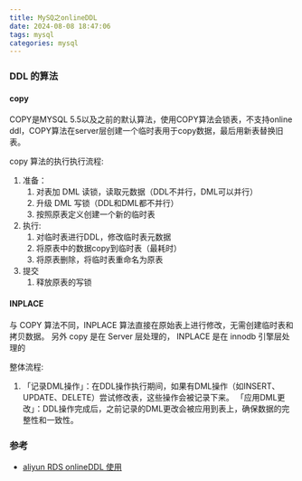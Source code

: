 ```yaml
---
title: MySQ之onlineDDL
date: 2024-08-08 18:47:06
tags: mysql
categories: mysql
---
```


### DDL 的算法

#### copy

COPY是MYSQL 5.5以及之前的默认算法，使用COPY算法会锁表，不支持online ddl，COPY算法在server层创建一个临时表用于copy数据，最后用新表替换旧表。

copy 算法的执行执行流程:
1. 准备：
   1. 对表加 DML 读锁，读取元数据（DDL不并行，DML可以并行）
   2. 升级 DML 写锁（DDL和DML都不并行） 
   3. 按照原表定义创建一个新的临时表
2. 执行:
   1. 对临时表进行DDL，修改临时表元数据 
   2. 将原表中的数据copy到临时表（最耗时） 
   3. 将原表删除，将临时表重命名为原表
3. 提交
   1. 释放原表的写锁

#### INPLACE

与 COPY 算法不同，INPLACE 算法直接在原始表上进行修改，无需创建临时表和拷贝数据。
另外 copy 是在 Server 层处理的， INPLACE 是在 innodb 引擎层处理的

整体流程:
1. 「记录DML操作」：在DDL操作执行期间，如果有DML操作（如INSERT、UPDATE、DELETE）尝试修改表，这些操作会被记录下来。
「应用DML更改」：DDL操作完成后，之前记录的DML更改会被应用到表上，确保数据的完整性和一致性。





### 参考
- [aliyun RDS onlineDDL 使用](https://help.aliyun.com/zh/rds/support/how-do-i-perform-ddl-operations-online-on-apsaradb-rds-for-mysql)